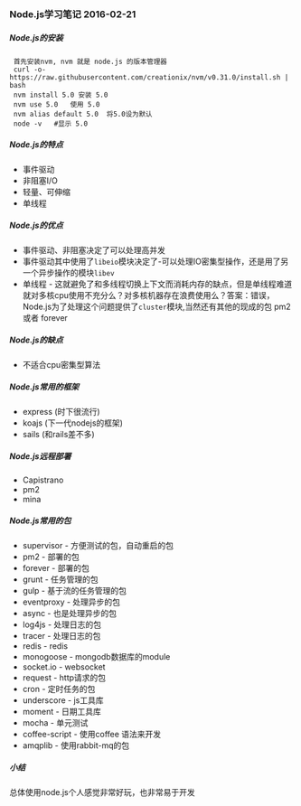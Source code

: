 ### Node.js学习笔记 2016-02-21
##### Node.js的安装
     首先安装nvm, nvm 就是 node.js 的版本管理器
     curl -o- https://raw.githubusercontent.com/creationix/nvm/v0.31.0/install.sh | bash
     nvm install 5.0 安装 5.0
     nvm use 5.0   使用 5.0
     nvm alias default 5.0  将5.0设为默认
     node -v   #显示 5.0

##### Node.js的特点
- 事件驱动
- 非阻塞I/O
- 轻量、可伸缩
- 单线程

##### Node.js的优点
- 事件驱动、非阻塞决定了可以处理高并发
- 事件驱动其中使用了`libeio`模块决定了-可以处理IO密集型操作，还是用了另一个异步操作的模块`libev`
- 单线程 - 这就避免了和多线程切换上下文而消耗内存的缺点，但是单线程难道就对多核cpu使用不充分么？对多核机器存在浪费使用么？答案：错误，Node.js为了处理这个问题提供了`cluster`模块,当然还有其他的现成的包 pm2 或者 forever

##### Node.js的缺点
- 不适合cpu密集型算法

##### Node.js常用的框架

- express (时下很流行)
- koajs (下一代nodejs的框架)
- sails (和rails差不多)

##### Node.js远程部署

- Capistrano
- pm2
- mina

##### Node.js常用的包
- supervisor - 方便测试的包，自动重启的包
- pm2 - 部署的包
- forever - 部署的包
- grunt - 任务管理的包
- gulp - 基于流的任务管理的包
- eventproxy - 处理异步的包
- async - 也是处理异步的包
- log4js - 处理日志的包
- tracer - 处理日志的包
- redis - redis
- monogoose - mongodb数据库的module
- socket.io - websocket
- request - http请求的包
- cron - 定时任务的包
- underscore - js工具库
- moment - 日期工具库
- mocha - 单元测试
- coffee-script - 使用coffee 语法来开发
- amqplib - 使用rabbit-mq的包

##### 小结
总体使用node.js个人感觉非常好玩，也非常易于开发



